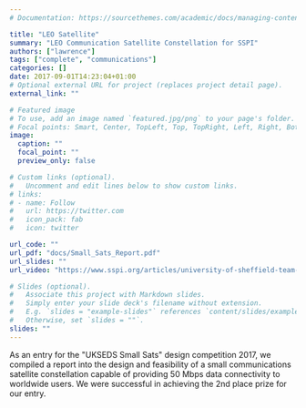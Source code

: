 ```yaml
---
# Documentation: https://sourcethemes.com/academic/docs/managing-content/

title: "LEO Satellite"
summary: "LEO Communication Satellite Constellation for SSPI"
authors: ["lawrence"]
tags: ["complete", "communications"]
categories: []
date: 2017-09-01T14:23:04+01:00
# Optional external URL for project (replaces project detail page).
external_link: ""

# Featured image
# To use, add an image named `featured.jpg/png` to your page's folder.
# Focal points: Smart, Center, TopLeft, Top, TopRight, Left, Right, BottomLeft, Bottom, BottomRight.
image:
  caption: ""
  focal_point: ""
  preview_only: false

# Custom links (optional).
#   Uncomment and edit lines below to show custom links.
# links:
# - name: Follow
#   url: https://twitter.com
#   icon_pack: fab
#   icon: twitter

url_code: ""
url_pdf: "docs/Small_Sats_Report.pdf"
url_slides: ""
url_video: "https://www.sspi.org/articles/university-of-sheffield-team-designs-project-talaris-for-global-communications-services"

# Slides (optional).
#   Associate this project with Markdown slides.
#   Simply enter your slide deck's filename without extension.
#   E.g. `slides = "example-slides"` references `content/slides/example-slides.md`.
#   Otherwise, set `slides = ""`.
slides: ""
---
```

As an entry for the "UKSEDS Small Sats" design competition 2017, we compiled a report into the design and feasibility of a small communications satellite constellation capable of providing 50 Mbps data connectivity to worldwide users. We were successful in achieving the 2nd place prize for our entry.
